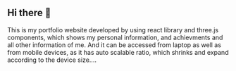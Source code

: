 ## Hi there 👋
This is my portfolio website developed by using react library and three.js components, which shows my personal information, and achievments and all other information of me. And it can be accessed from laptop as well as from mobile devices, as it has auto scalable ratio, which shrinks and expand according to the device size....
<!--
**omkargaikwaddev/omkargaikwaddev** is a ✨ _special_ ✨ repository because its `README.md` (this file) appears on your GitHub profile.

Here are some ideas to get you started:

- 🔭 I’m currently working on ...
- 🌱 I’m currently learning ...
- 👯 I’m looking to collaborate on ...
- 🤔 I’m looking for help with ...
- 💬 Ask me about ...
- 📫 How to reach me: ...
- 😄 Pronouns: ...
- ⚡ Fun fact: ...
-->
